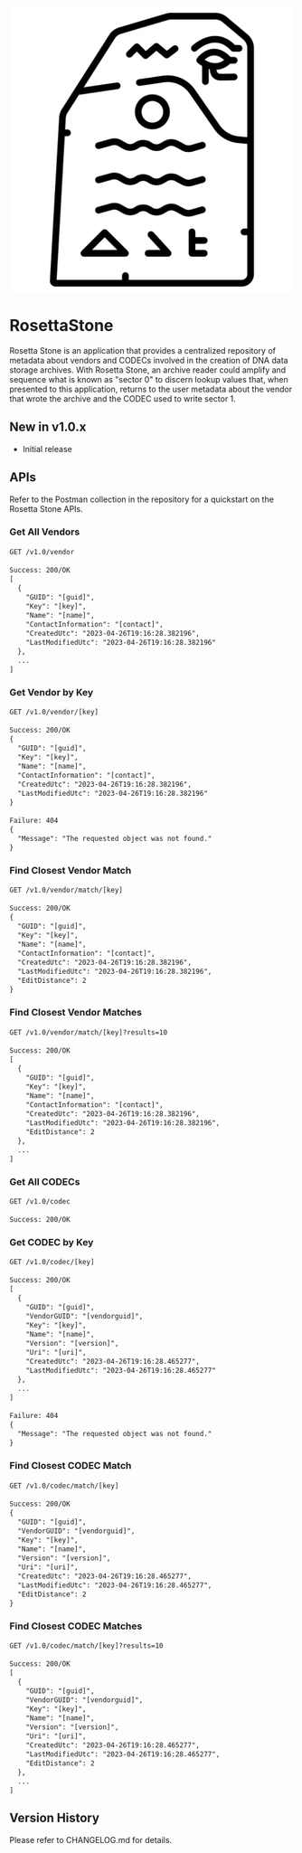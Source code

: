 ![alt tag](https://raw.githubusercontent.com/jchristn/RosettaStone/main/assets/rosettastone.png)

# RosettaStone

Rosetta Stone is an application that provides a centralized repository of metadata about vendors and CODECs involved in the creation of DNA data storage archives.  With Rosetta Stone, an archive reader could amplify and sequence what is known as "sector 0" to discern lookup values that, when presented to this application, returns to the user metadata about the vendor that wrote the archive and the CODEC used to write sector 1.

## New in v1.0.x

- Initial release

## APIs

Refer to the Postman collection in the repository for a quickstart on the Rosetta Stone APIs.

### Get All Vendors
```
GET /v1.0/vendor

Success: 200/OK
[
  {
    "GUID": "[guid]",
    "Key": "[key]",
    "Name": "[name]",
    "ContactInformation": "[contact]",
    "CreatedUtc": "2023-04-26T19:16:28.382196",
    "LastModifiedUtc": "2023-04-26T19:16:28.382196"
  },
  ...
]
```

### Get Vendor by Key
```
GET /v1.0/vendor/[key]

Success: 200/OK
{
  "GUID": "[guid]",
  "Key": "[key]",
  "Name": "[name]",
  "ContactInformation": "[contact]",
  "CreatedUtc": "2023-04-26T19:16:28.382196",
  "LastModifiedUtc": "2023-04-26T19:16:28.382196"
}

Failure: 404
{
  "Message": "The requested object was not found."
}
```

### Find Closest Vendor Match
```
GET /v1.0/vendor/match/[key]

Success: 200/OK
{
  "GUID": "[guid]",
  "Key": "[key]",
  "Name": "[name]",
  "ContactInformation": "[contact]",
  "CreatedUtc": "2023-04-26T19:16:28.382196",
  "LastModifiedUtc": "2023-04-26T19:16:28.382196",
  "EditDistance": 2
}
```

### Find Closest Vendor Matches
```
GET /v1.0/vendor/match/[key]?results=10

Success: 200/OK
[
  {
    "GUID": "[guid]",
    "Key": "[key]",
    "Name": "[name]",
    "ContactInformation": "[contact]",
    "CreatedUtc": "2023-04-26T19:16:28.382196",
    "LastModifiedUtc": "2023-04-26T19:16:28.382196",
    "EditDistance": 2
  },
  ...
]
```

### Get All CODECs
```
GET /v1.0/codec

Success: 200/OK

```

### Get CODEC by Key
```
GET /v1.0/codec/[key]

Success: 200/OK
[
  {
    "GUID": "[guid]",
    "VendorGUID": "[vendorguid]",
    "Key": "[key]",
    "Name": "[name]",
    "Version": "[version]",
    "Uri": "[uri]",
    "CreatedUtc": "2023-04-26T19:16:28.465277",
    "LastModifiedUtc": "2023-04-26T19:16:28.465277"
  },
  ...
]

Failure: 404
{
  "Message": "The requested object was not found."
}
```

### Find Closest CODEC Match
```
GET /v1.0/codec/match/[key]

Success: 200/OK
{
  "GUID": "[guid]",
  "VendorGUID": "[vendorguid]",
  "Key": "[key]",
  "Name": "[name]",
  "Version": "[version]",
  "Uri": "[uri]",
  "CreatedUtc": "2023-04-26T19:16:28.465277",
  "LastModifiedUtc": "2023-04-26T19:16:28.465277",
  "EditDistance": 2
}
```

### Find Closest CODEC Matches
```
GET /v1.0/codec/match/[key]?results=10

Success: 200/OK
[
  {
    "GUID": "[guid]",
    "VendorGUID": "[vendorguid]",
    "Key": "[key]",
    "Name": "[name]",
    "Version": "[version]",
    "Uri": "[uri]",
    "CreatedUtc": "2023-04-26T19:16:28.465277",
    "LastModifiedUtc": "2023-04-26T19:16:28.465277",
    "EditDistance": 2
  },
  ...
]
```


## Version History

Please refer to CHANGELOG.md for details.
